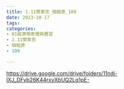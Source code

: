```yaml
---
title: 1.11樊家忠_個經原_109
date: 2023-10-17
tags: 
categories:
- 01經濟學原理與實習
- 1.11樊家忠
- 個經原
- 109

---
```

https://drive.google.com/drive/folders/11ndj-IXJ_DFyb26K44rxyXbUQ2Lq1pE-
